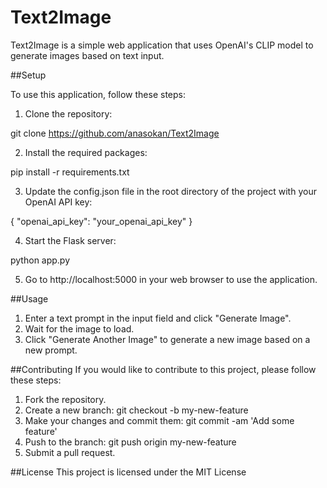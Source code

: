 # Text2Image

Text2Image is a simple web application that uses OpenAI's CLIP model to generate images based on text input.

##Setup

To use this application, follow these steps:

1. Clone the repository:

git clone https://github.com/anasokan/Text2Image

2. Install the required packages:

pip install -r requirements.txt

3. Update the config.json file in the root directory of the project with your OpenAI API key:

{
  "openai_api_key": "your_openai_api_key"
}

4. Start the Flask server:

python app.py

5. Go to http://localhost:5000 in your web browser to use the application.


##Usage
1. Enter a text prompt in the input field and click "Generate Image".
2. Wait for the image to load.
3. Click "Generate Another Image" to generate a new image based on a new prompt.


##Contributing
If you would like to contribute to this project, please follow these steps:

1. Fork the repository.
2. Create a new branch: git checkout -b my-new-feature
3. Make your changes and commit them: git commit -am 'Add some feature'
4. Push to the branch: git push origin my-new-feature
5. Submit a pull request.

##License
This project is licensed under the MIT License
